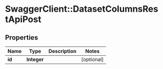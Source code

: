 # SwaggerClient::DatasetColumnsRestApiPost

## Properties
Name | Type | Description | Notes
------------ | ------------- | ------------- | -------------
**id** | **Integer** |  | [optional] 

